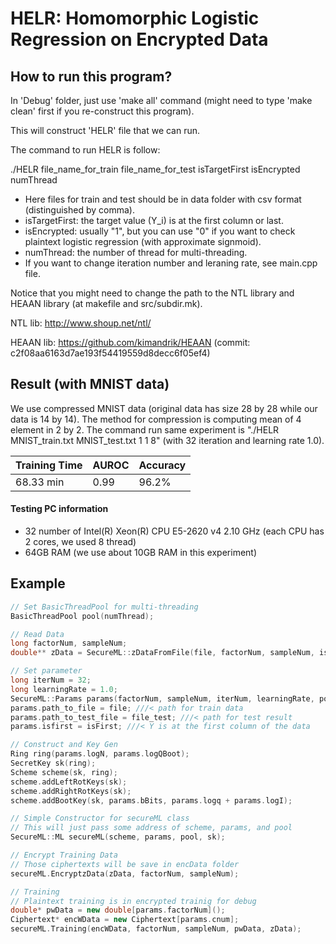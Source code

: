 # HELR: Homomorphic Logistic Regression on Encrypted Data

## How to run this program?

In 'Debug' folder, just use 'make all' command (might need to type 'make clean' first if you re-construct this program).

This will construct 'HELR' file that we can run.

The command to run HELR is follow:

  ./HELR file_name_for_train file_name_for_test isTargetFirst isEncrypted numThread

- Here files for train and test should be in data folder with csv format (distinguished by comma).
- isTargetFirst: the target value (Y_i) is at the first column or last.
- isEncrypted: usually "1", but you can use "0" if you want to check plaintext logistic regression (with approximate signmoid).
- numThread: the number of thread for multi-threading.
- If you want to change iteration number and leraning rate, see main.cpp file.

Notice that you might need to change the path to the NTL library and HEAAN library (at makefile and src/subdir.mk).

NTL lib: http://www.shoup.net/ntl/

HEAAN lib: https://github.com/kimandrik/HEAAN (commit: c2f08aa6163d7ae193f54419559d8decc6f05ef4)

## Result (with MNIST data)

We use compressed MNIST data (original data has size 28 by 28 while our data is 14 by 14). The method for compression is computing mean of 4 element in 2 by 2. The command run same experiment is "./HELR MNIST_train.txt MNIST_test.txt 1 1 8" (with 32 iteration and learning rate 1.0).

| Training Time  | AUROC | Accuracy |
| -------------- | ------------- | -----|
|    68.33 min   | 0.99 | 96.2% |

#### Testing PC information
- 32 number of Intel(R) Xeon(R) CPU E5-2620 v4 2.10 GHz (each CPU has 2 cores, we used 8 thread)
- 64GB RAM (we use about 10GB RAM in this experiment)

## Example

```c++
// Set BasicThreadPool for multi-threading
BasicThreadPool pool(numThread);

// Read Data
long factorNum, sampleNum;
double** zData = SecureML::zDataFromFile(file, factorNum, sampleNum, isFirst);

// Set parameter
long iterNum = 32;
long learningRate = 1.0;
SecureML::Params params(factorNum, sampleNum, iterNum, learningRate, pool.NumThreads());
params.path_to_file = file; ///< path for train data
params.path_to_test_file = file_test; ///< path for test result
params.isfirst = isFirst; ///< Y is at the first column of the data

// Construct and Key Gen
Ring ring(params.logN, params.logQBoot);
SecretKey sk(ring);
Scheme scheme(sk, ring);
scheme.addLeftRotKeys(sk);
scheme.addRightRotKeys(sk);
scheme.addBootKey(sk, params.bBits, params.logq + params.logI);

// Simple Constructor for secureML class
// This will just pass some address of scheme, params, and pool
SecureML::ML secureML(scheme, params, pool, sk);

// Encrypt Training Data 
// Those ciphertexts will be save in encData folder
secureML.EncryptzData(zData, factorNum, sampleNum);

// Training
// Plaintext training is in encrypted trainig for debug
double* pwData = new double[params.factorNum]();
Ciphertext* encWData = new Ciphertext[params.cnum];
secureML.Training(encWData, factorNum, sampleNum, pwData, zData);
```

